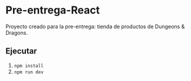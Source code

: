 # Pre-entrega-React

Proyecto creado para la pre-entrega: tienda de productos de Dungeons & Dragons.

## Ejecutar
1. `npm install`
2. `npm run dev`


